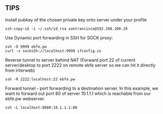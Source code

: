 ## TIPS

Install pubkey of the chosen private key onto server under your profile

```
ssh-copy-id -i ~/.ssh/id_rsa santrancisco@192.168.100.10
```

Use Dynamic port forwarding in SSH for SOCK proxy:

```
ssh -D 9999 ebfe.pw
curl -x socks5h://localhost:9999 ifconfig.co
```

Reverse tunnel to server behind NAT (Forward port 22 of current server/desktop to port 2222 on remote ebfe server so we can hit it directly from interweb)

```
ssh -R 2222:localhost:22 ebfe.pw
```


Forward tunnel - port forwarding to a destination server. In this example, we want to forward out port 80 of server 10.1.1.1 which is reachable from our ebfe.pw webserver.

```
ssh -L localhost:8080:10.1.1.1:80
```
